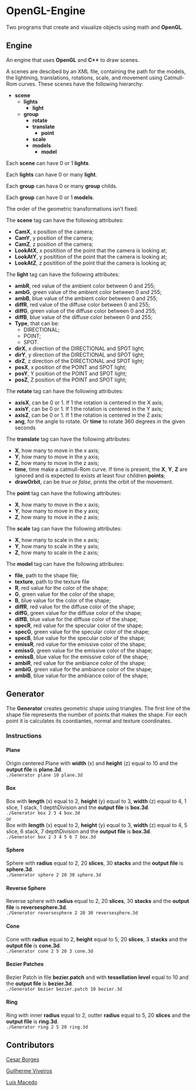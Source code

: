 # OpenGL-Engine

Two programs that create and visualize objects using math and **OpenGL**.

## Engine

An engine that uses **OpenGL** and **C++** to draw scenes.

A scenes are descibed by an XML file, containing the path for the models, the lightining, translations, rotations, scale, and movement using Catmull-Rom curves. These scenes have the following hierarchy:

- **scene**
  - **lights**
    - **light**
  - **group**
    - **rotate**
    - **translate**
      - **point**
    - **scale**
    - **models**
      - **model**

Each **scene** can have 0 or 1 **lights**.

Each **lights** can have 0 or many **light**.

Each **group** can hava 0 or many **group** childs. 

Each **group** can have 0 or 1 **models**. 

The order of the geometric transformations isn't fixed.

The **scene** tag can have the following attributes:
- **CamX**, x position of the camera;
- **CamY**, y position of the camera;
- **CamZ**, z position of the camera;
- **LookAtX**, x positition of the point that the camera is looking at;
- **LookAtY**, y positition of the point that the camera is looking at;
- **LookAtZ**, z positition of the point that the camera is looking at;

The **light** tag can have the following attributes:
- **ambR**, red value of the ambient color between 0 and 255;
- **ambG**, green value of the ambient color between 0 and 255;
- **ambB**, blue value of the ambient color between 0 and 255;
- **diffR**, red value of the diffuse color between 0 and 255;
- **diffG**, green value of the diffuse color between 0 and 255;
- **diffB**, blue value of the diffuse color between 0 and 255;
- **Type**, that can be:
  - DIRECTIONAL;
  - POINT;
  - SPOT.
- **dirX**, x direction of the DIRECTIONAL and SPOT light;
- **dirY**, y direction of the DIRECTIONAL and SPOT light;
- **dirZ**, z direction of the DIRECTIONAL and SPOT light;
- **posX**, x position of the POINT and SPOT light;
- **posY**, Y position of the POINT and SPOT light;
- **posZ**, Z position of the POINT and SPOT light;

The **rotate** tag can have the following attributes:
- **axisX**, can be 0 or 1. If 1 the rotation is centered in the X axis;
- **axisY**, can be 0 or 1. If 1 the rotation is centered in the Y axis;
- **axisZ**, can be 0 or 1. If 1 the rotation is centered in the Z axis;
- **ang**, for the angle to rotate. Or **time** to rotate 360 degrees in the given seconds

The **translate** tag can have the following attributes:
- **X**, how many to move in the x axis;
- **Y**, how many to move in the y axis;
- **Z**, how many to move in the z axis;
- **time**, time make a catmull-Rom curve. If time is present, the **X**, **Y**, **Z** are ignored and is expected to exists at least four children **points**;
- **drawOrbit**, can be *true* or *false*, prints the orbit of the movement.

The **point** tag can have the following attributes:
- **X**, how many to move in the x axis;
- **Y**, how many to move in the y axis;
- **Z**, how many to move in the z axis;

The **scale** tag can have the following attributes:
- **X**, how many to scale in the x axis;
- **Y**, how many to scale in the y axis;
- **Z**, how many to scale in the z axis;

The **model** tag can have the following attributes:
- **file**, path to the shape file;
- **texture**, path to the texture file
- **R**, red value for the color of the shape;
- **G**, green value for the color of the shape;
- **B**, blue value for the color of the shape;
- **diffR**, red value for the diffuse color of the shape;
- **diffG**, green value for the diffuse color of the shape;
- **diffB**, blue value for the diffuse color of the shape;
- **specR**, red value for the specular color of the shape;
- **specG**, green value for the specular color of the shape;
- **specB**, blue value for the specular color of the shape;
- **emissR**, red value for the emissive color of the shape;
- **emissG**, green value for the emissive color of the shape;
- **emissB**, blue value for the emissive color of the shape;
- **ambiR**, red value for the ambiance color of the shape;
- **ambiG**, green value for the ambiance color of the shape;
- **ambiB**, blue value for the ambiance color of the shape;

## Generator

The **Generator** creates geometric shape using triangles. The first line of the shape file represents the number of points that makes the shape. For each point it is calculates its coordiantes, normal and texture coordinates.

### Instructions


#### Plane
Origin centered Plane with **width** (x) and **height** (z) equal to 10 and the **output file** is **plane.3d**.   
`./Generator plane 10 plane.3d`

#### Box
Box with **length** (x) equal to 2, **height** (y) equal to 3, **width** (z) equal to 4, 1 slice, 1 stack, 1 depthDivision and the **output file** is **box.3d**.   
`./Generator box 2 3 4 box.3d`   
or   
Box with **length** (x) equal to 2, **height** (y) equal to 3, **width** (z) equal to 4, 5 slice, 6 stack, 7 depthDivision and the **output file** is **box.3d**.   
`./Generator box 2 3 4 5 6 7 box.3d`

#### Sphere
Sphere with **radius** equal to 2, 20 **slices**, 30 **stacks** and the **output file** is **sphere.3d**.   
`./Generator sphere 2 20 30 sphere.3d`

#### Reverse Sphere
Reverse sphere with **radius** equal to 2, 20 **slices**, 30 **stacks** and the **output file** is **reversesphere.3d**.   
`./Generator reversesphere 2 20 30 reversesphere.3d`

#### Cone
Cone with **radius** equal to 2, **height** equal to 5, 20 **slices**, 3 **stacks** and the **output file** is **cone.3d**.   
`./Generator cone 2 5 20 3 cone.3d`

#### Bezier Patches
Bezier Patch in file **bezier.patch** and with **tessellation level** equal to 10 and the **output file** is **bezier.3d**.   
`./Generator bezier bezier.patch 10 bezier.3d`

#### Ring
Ring with inner **radius** equal to 2, outter **radius** equal to 5, 20 **slices** and the **output file** is **ring.3d**.   
`./Generator ring 2 5 20 ring.3d`

## Contributors

[Cesar Borges](https://github.com/CesarAugustoBorges)

[Guilherme Viveiros](https://github.com/GuilhermeViveiros)

[Luis Macedo](https://github.com/FallenFoil)
